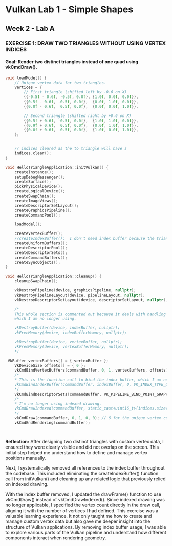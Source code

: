 # Vulkan Lab 1 - Simple Shapes
## Week 2 - Lab A


### EXERCISE 1: DRAW TWO TRIANGLES WITHOUT USING VERTEX INDICES
#### Goal: Render two distinct triangles instead of one quad using vkCmdDraw().

```c++
void loadModel() {
	// Unique vertex data for two triangles.
    vertices = {
        // First triangle (shifted left by -0.6 on X)
        {{-0.5f - 0.6f, -0.5f, 0.0f}, {1.0f, 0.0f, 0.0f}},
        {{0.5f - 0.6f, -0.5f, 0.0f},  {0.0f, 1.0f, 0.0f}},
        {{0.0f - 0.6f,  0.5f, 0.0f},  {0.0f, 0.0f, 1.0f}},

        // Second triangle (shifted right by +0.6 on X)
        {{0.5f + 0.6f, -0.5f, 0.0f},  {1.0f, 1.0f, 0.0f}},
        {{0.9f + 0.6f,  0.5f, 0.0f},  {0.0f, 1.0f, 1.0f}},
        {{0.0f + 0.6f,  0.5f, 0.0f},  {1.0f, 0.0f, 1.0f}},
    };


    // indices cleared as the to triangle will have s
    indices.clear();
}
```

```c++
void HelloTriangleApplication::initVulkan() {
    createInstance();
    setupDebugMessenger();
    createSurface();
    pickPhysicalDevice();
    createLogicalDevice();
    createSwapChain();
    createImageViews();
    createDescriptorSetLayout();
    createGraphicsPipeline();
    createCommandPool();

    loadModel();

    createVertexBuffer();
	//createIndexBuffer();  I don't need index buffer because the triangles are not sharing vertices.
    createUniformBuffers();
    createDescriptorPool();
    createDescriptorSets();
    createCommandBuffers();
    createSyncObjects();
}
```

```c++
void HelloTriangleApplication::cleanup() {
    cleanupSwapChain();

    vkDestroyPipeline(device, graphicsPipeline, nullptr);
    vkDestroyPipelineLayout(device, pipelineLayout, nullptr);
    vkDestroyDescriptorSetLayout(device, descriptorSetLayout, nullptr);

	/*
    This whole section is commented out because it deals with handling the memory for vertex and index buffers
    which I am no longer using.

    vkDestroyBuffer(device, indexBuffer, nullptr);
    vkFreeMemory(device, indexBufferMemory, nullptr);

    vkDestroyBuffer(device, vertexBuffer, nullptr);
    vkFreeMemory(device, vertexBufferMemory, nullptr);
    */

```

```c++
 VkBuffer vertexBuffers[] = { vertexBuffer };
    VkDeviceSize offsets[] = { 0 };
    vkCmdBindVertexBuffers(commandBuffer, 0, 1, vertexBuffers, offsets);
    /*
	* This is the function call to bind the index buffer, which I am no longer using.
    vkCmdBindIndexBuffer(commandBuffer, indexBuffer, 0, VK_INDEX_TYPE_UINT16);
    */
    vkCmdBindDescriptorSets(commandBuffer, VK_PIPELINE_BIND_POINT_GRAPHICS, pipelineLayout, 0, 1, &descriptorSets[currentFrame], 0, nullptr);
    /*
	* I'm no longer using indexed drawing.
    vkCmdDrawIndexed(commandBuffer, static_cast<uint16_t>(indices.size()), 1, 0, 0, 0);
    */
    vkCmdDraw(commandBuffer, 6, 1, 0, 0); // 6 for the unique vertex count
    vkCmdEndRendering(commandBuffer);
```

```c++

```

```c++

```
**Reflection:**
After designing two distinct triangles with custom vertex data, I ensured they were clearly visible and did not overlap on the screen.
This initial step helped me understand how to define and manage vertex positions manually.

Next, I systematically removed all references to the index buffer throughout the codebase. 
This included eliminating the createIndexBuffer() function call from initVulkan() and cleaning up any related logic 
that previously relied on indexed drawing.

With the index buffer removed, I updated the drawFrame() function to use vkCmdDraw() instead of vkCmdDrawIndexed(). 
Since indexed drawing was no longer applicable, I specified the vertex count directly in the draw call, aligning it with the number of vertices I had defined.
This exercise was a valuable learning experience. It not only taught me how to create and manage custom vertex data but 
also gave me deeper insight into the structure of Vulkan applications. By removing index buffer usage, I was able to 
explore various parts of the Vulkan pipeline and understand how different components interact when rendering geometry.


